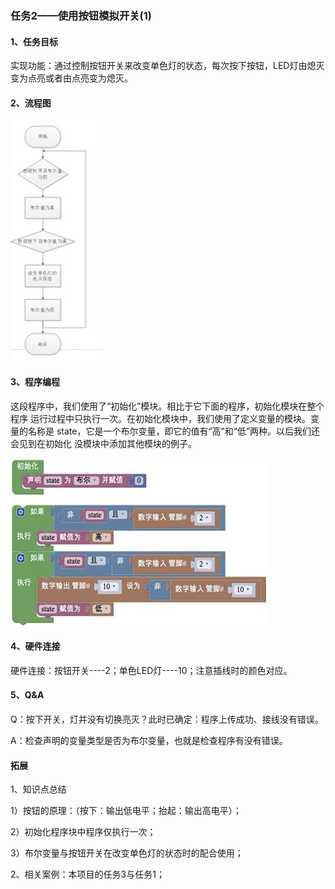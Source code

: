 ### 任务2——使用按钮模拟开关(1)

#### 1、任务目标

实现功能：通过控制按钮开关来改变单色灯的状态，每次按下按钮，LED灯由熄灭变为点亮或者由点亮变为熄灭。

#### 2、流程图

![图3.3-6](/assets/image224.jpg)

#### 3、程序编程



这段程序中，我们使用了“初始化”模块。相比于它下面的程序，初始化模块在整个程序 运行过程中只执行一次。在初始化模块中，我们使用了定义变量的模块。变量的名称是 state，它是一个布尔变量，即它的值有“高”和“低”两种。以后我们还会见到在初始化 没模块中添加其他模块的例子。  

![图3.3-7](/assets/image226.jpg)

 

#### 4、硬件连接

硬件连接：按钮开关----2；单色LED灯----10；注意插线时的颜色对应。

#### 5、Q&A

Q：按下开关，灯并没有切换亮灭？此时已确定：程序上传成功、接线没有错误。

A：检查声明的变量类型是否为布尔变量，也就是检查程序有没有错误。

#### 拓展

1、知识点总结

1）按钮的原理：（按下：输出低电平；抬起：输出高电平）；

2）初始化程序块中程序仅执行一次；

3）布尔变量与按钮开关在改变单色灯的状态时的配合使用；

2、相关案例：本项目的任务3与任务1；